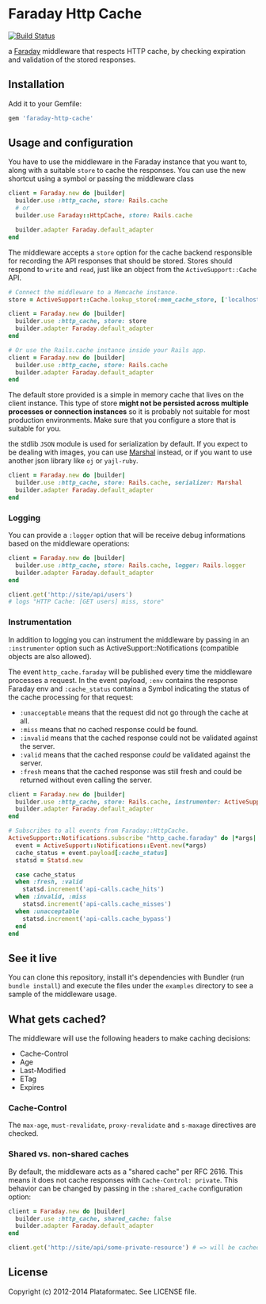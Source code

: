 # Faraday Http Cache

[![Build Status](https://secure.travis-ci.org/plataformatec/faraday-http-cache.png?branch=master)](https://travis-ci.org/plataformatec/faraday-http-cache)

a [Faraday](https://github.com/lostisland/faraday) middleware that respects HTTP cache,
by checking expiration and validation of the stored responses.

## Installation

Add it to your Gemfile:

```ruby
gem 'faraday-http-cache'
```

## Usage and configuration

You have to use the middleware in the Faraday instance that you want to,
along with a suitable `store` to cache the responses. You can use the new
shortcut using a symbol or passing the middleware class

```ruby
client = Faraday.new do |builder|
  builder.use :http_cache, store: Rails.cache
  # or
  builder.use Faraday::HttpCache, store: Rails.cache

  builder.adapter Faraday.default_adapter
end
```

The middleware accepts a `store` option for the cache backend responsible for recording
the API responses that should be stored. Stores should respond to `write` and `read`,
just like an object from the `ActiveSupport::Cache` API.

```ruby
# Connect the middleware to a Memcache instance.
store = ActiveSupport::Cache.lookup_store(:mem_cache_store, ['localhost:11211'])

client = Faraday.new do |builder|
  builder.use :http_cache, store: store
  builder.adapter Faraday.default_adapter
end

# Or use the Rails.cache instance inside your Rails app.
client = Faraday.new do |builder|
  builder.use :http_cache, store: Rails.cache
  builder.adapter Faraday.default_adapter
end
```
The default store provided is a simple in memory cache that lives on the client instance.
This type of store **might not be persisted across multiple processes or connection instances**
so it is probably not suitable for most production environments.
Make sure that you configure a store that is suitable for you.

the stdlib `JSON` module is used for serialization by default.
If you expect to be dealing with images, you can use [Marshal][marshal] instead, or
if you want to use another json library like `oj` or `yajl-ruby`.

```ruby
client = Faraday.new do |builder|
  builder.use :http_cache, store: Rails.cache, serializer: Marshal
  builder.adapter Faraday.default_adapter
end
```

### Logging

You can provide a `:logger` option that will be receive debug informations based on the middleware
operations:

```ruby
client = Faraday.new do |builder|
  builder.use :http_cache, store: Rails.cache, logger: Rails.logger
  builder.adapter Faraday.default_adapter
end

client.get('http://site/api/users')
# logs "HTTP Cache: [GET users] miss, store"
```

### Instrumentation

In addition to logging you can instrument the middleware by passing in an `:instrumenter` option
such as ActiveSupport::Notifications (compatible objects are also allowed).

The event `http_cache.faraday` will be published every time the middleware
processes a request. In the event payload, `:env` contains the response Faraday env and
`:cache_status` contains a Symbol indicating the status of the cache processing for that request:

- `:unacceptable` means that the request did not go through the cache at all.
- `:miss` means that no cached response could be found.
- `:invalid` means that the cached response could not be validated against the server.
- `:valid` means that the cached response *could* be validated against the server.
- `:fresh` means that the cached response was still fresh and could be returned without even
  calling the server.

```ruby
client = Faraday.new do |builder|
  builder.use :http_cache, store: Rails.cache, instrumenter: ActiveSupport::Notifications
  builder.adapter Faraday.default_adapter
end

# Subscribes to all events from Faraday::HttpCache.
ActiveSupport::Notifications.subscribe "http_cache.faraday" do |*args|
  event = ActiveSupport::Notifications::Event.new(*args)
  cache_status = event.payload[:cache_status]
  statsd = Statsd.new

  case cache_status
  when :fresh, :valid
    statsd.increment('api-calls.cache_hits')
  when :invalid, :miss
    statsd.increment('api-calls.cache_misses')
  when :unacceptable
    statsd.increment('api-calls.cache_bypass')
  end
end
```

## See it live

You can clone this repository, install it's dependencies with Bundler (run `bundle install`) and
execute the files under the `examples` directory to see a sample of the middleware usage.

## What gets cached?

The middleware will use the following headers to make caching decisions:
- Cache-Control
- Age
- Last-Modified
- ETag
- Expires

### Cache-Control

The `max-age`, `must-revalidate`, `proxy-revalidate` and `s-maxage` directives are checked.

### Shared vs. non-shared caches

By default, the middleware acts as a "shared cache" per RFC 2616. This means it does not cache
responses with `Cache-Control: private`. This behavior can be changed by passing in the
`:shared_cache` configuration option:

```ruby
client = Faraday.new do |builder|
  builder.use :http_cache, shared_cache: false
  builder.adapter Faraday.default_adapter
end

client.get('http://site/api/some-private-resource') # => will be cached
```

## License

Copyright (c) 2012-2014 Plataformatec. See LICENSE file.

  [marshal]: http://www.ruby-doc.org/core-2.0/Marshal.html
